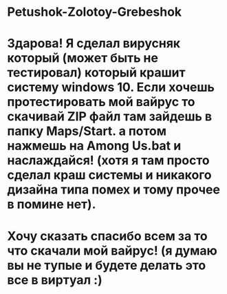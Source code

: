 # Petushok-Zolotoy-Grebeshok
# Здарова! Я сделал вирусняк который (может быть не тестировал) который крашит систему windows 10. Если хочешь протестировать мой вайрус то скачивай ZIP файл там зайдешь в папку Maps/Start. а потом нажмешь на Among Us.bat и наслаждайся! (хотя я там просто сделал краш системы и никакого дизайна типа помех и тому прочее в помине нет).
# Хочу сказать спасибо всем за то что скачали мой вайрус! (я думаю вы не тупые и будете делать это все в виртуал :)
